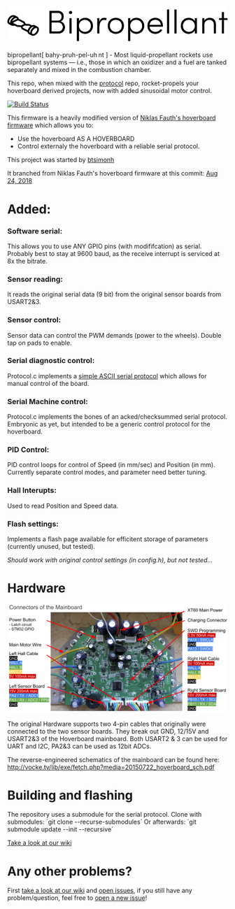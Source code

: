 ![Bipropellant](.github/logo.png)

bipropellant[ bahy-pruh-pel-uh nt ] - Most liquid-propellant rockets use bipropellant systems — i.e., those in which an oxidizer and a fuel are tanked separately and mixed in the combustion chamber.

This repo, when mixed with the [protocol](https://github.com/bipropellant/bipropellant-protocol) repo, rocket-propels your hoverboard derived projects, now with added sinusoidal motor control.

[![Build Status](https://travis-ci.com/EmanuelFeru/bipropellant-hoverboard-firmware.svg?branch=master)](https://travis-ci.com/EmanuelFeru/bipropellant-hoverboard-firmware)

This firmware is a heavily modified version of [Niklas Fauth's hoverboard firmware](https://github.com/NiklasFauth/hoverboard-firmware-hack) which allows you to:
 * Use the hoverboard AS A HOVERBOARD
 * Control externaly the hoverboard with a reliable serial protocol.

This project was started by [btsimonh](https://github.com/btsimonh)

It branched from Niklas Fauth's hoverboard firmware at this commit: [Aug 24, 2018](https://github.com/bipropellant/hoverboard-firmware/commit/28287b9acc53b68ff4dede0de61852188838da51)

# Added:

### Software serial:
This allows you to use ANY GPIO pins (with modififcation) as serial.  Probably best to stay at 9600 baud, as the receive interrupt is serviced at 8x the bitrate.

### Sensor reading:
It reads the original serial data (9 bit) from the original sensor boards from USART2&3.

### Sensor control:
Sensor data can control the PWM demands (power to the wheels).  Double tap on pads to enable.

### Serial diagnostic control:
Protocol.c implements a [simple ASCII serial protocol](https://github.com/bipropellant/hoverboard-firmware/wiki/Simple-ASCII-interface) which allows for manual control of the board.

### Serial Machine control:
Protocol.c implements the bones of an acked/checksummed serial protocol.  Embryonic as yet, but intended to be a generic control protocol for the hoverboard.

### PID Control:
PID control loops for control of Speed (in mm/sec) and Position (in mm).  Currently separate control modes, and parameter need better tuning.

### Hall Interupts:
Used to read Position and Speed data.

### Flash settings:
Implements a flash page available for efficitent storage of parameters (currently unused, but tested).

*Should work with original control settings (in config.h), but not tested...*

# Hardware
![Motherboard](.github/pinout.png)

The original Hardware supports two 4-pin cables that originally were connected to the two sensor boards. They break out GND, 12/15V and USART2&3 of the Hoverboard mainboard.
Both USART2 & 3 can be used for UART and I2C, PA2&3 can be used as 12bit ADCs.

The reverse-engineered schematics of the mainboard can be found here:
http://vocke.tv/lib/exe/fetch.php?media=20150722_hoverboard_sch.pdf


# Building and flashing
The repository uses a submodule for the serial protocol.
Clone with submodules: ´git clone --recurse-submodules´
Or afterwards: ´git submodule update --init --recursive´

[Take a look at our wiki](https://github.com/bipropellant/hoverboard-firmware/wiki/Building-and-flashing)


# Any other problems?
First [take a look at our wiki](https://github.com/bipropellant/hoverboard-firmware/wiki) and [open issues](https://github.com/bipropellant/hoverboard-firmware/issues), if you still have any problem/question, feel free to [open a new issue](https://github.com/bipropellant/hoverboard-firmware/issues/new)!

